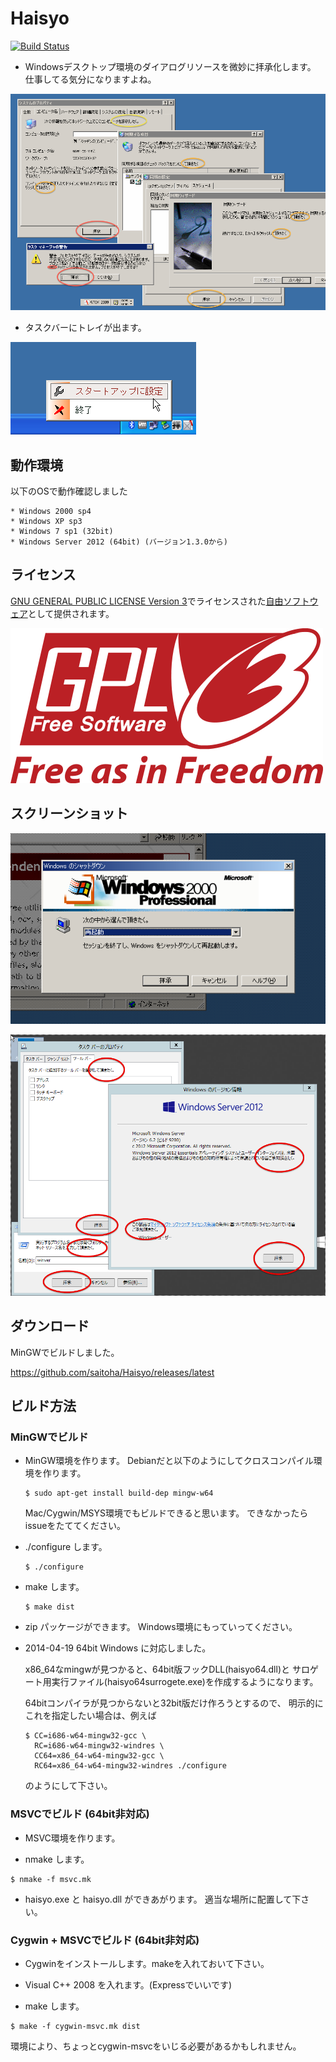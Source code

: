 Haisyo
======

[![Build Status](https://travis-ci.org/saitoha/Haisyo.svg)](https://travis-ci.org/saitoha/Haisyo)

- Windowsデスクトップ環境のダイアログリソースを微妙に拝承化します。
  仕事してる気分になりますよね。

![Haisyo](https://raw.githubusercontent.com/saitoha/Haisyo/data/data/haisyo-example.png)

- タスクバーにトレイが出ます。

![Haisyo](https://raw.githubusercontent.com/saitoha/Haisyo/data/data/haisyo-tray.png)


動作環境
--------

以下のOSで動作確認しました

    * Windows 2000 sp4
    * Windows XP sp3
    * Windows 7 sp1 (32bit)
    * Windows Server 2012 (64bit) (バージョン1.3.0から)

ライセンス
----------
[GNU GENERAL PUBLIC LICENSE Version 3](https://www.gnu.org/licenses/gpl.html)でライセンスされた[自由ソフトウェア](http://www.gnu.org/philosophy/free-sw.ja.html)として提供されます。

![GPLv3](https://raw.githubusercontent.com/saitoha/Haisyo/data/data/gplv3.png)

スクリーンショット
------------------

![Windows 2000](https://raw.githubusercontent.com/saitoha/Haisyo/data/data/haisyo-win2000.png)

![Windows Server 2012 64bit](https://raw.githubusercontent.com/saitoha/Haisyo/data/data/haisyo-winserver2012.png)


ダウンロード
------------

MinGWでビルドしました。

https://github.com/saitoha/Haisyo/releases/latest


ビルド方法
----------

### MinGWでビルド

* MinGW環境を作ります。
  Debianだと以下のようにしてクロスコンパイル環境を作ります。

  ```
  $ sudo apt-get install build-dep mingw-w64
  ```

  Mac/Cygwin/MSYS環境でもビルドできると思います。
  できなかったらissueをたててください。


* ./configure します。

  ```
  $ ./configure
  ```

* make します。

  ```
  $ make dist
  ```

* zip パッケージができます。
  Windows環境にもっていってください。


* 2014-04-19 64bit Windows に対応しました。

  x86_64なmingwが見つかると、64bit版フックDLL(haisyo64.dll)と
  サロゲート用実行ファイル(haisyo64surrogete.exe)を作成するようになります。

  64bitコンパイラが見つからないと32bit版だけ作ろうとするので、
  明示的にこれを指定したい場合は、例えば

  ```
  $ CC=i686-w64-mingw32-gcc \
    RC=i686-w64-mingw32-windres \
    CC64=x86_64-w64-mingw32-gcc \
    RC64=x86_64-w64-mingw32-windres ./configure
  ```

  のようにして下さい。


### MSVCでビルド (64bit非対応)

* MSVC環境を作ります。

* nmake します。

```
$ nmake -f msvc.mk
```

* haisyo.exe と haisyo.dll ができあがります。
  適当な場所に配置して下さい。


### Cygwin + MSVCでビルド (64bit非対応)

* Cygwinをインストールします。makeを入れておいて下さい。

* Visual C++ 2008 を入れます。(Expressでいいです)

* make します。

```
$ make -f cygwin-msvc.mk dist
```

  環境により、ちょっとcygwin-msvcをいじる必要があるかもしれません。


